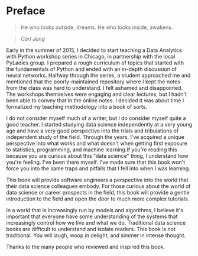 # Preface

> He who looks outside, dreams. He who looks inside, awakens.

> *Carl Jung*

Early in the summer of 2015, I decided to start teaching a Data Analytics with Python workshop series in Chicago, in partnership with the local PyLadies group. I prepared a rough curriculum of topics that started with the fundamentals of Python and ended with an in-depth discussion of neural networks. Halfway through the series, a student approached me and mentioned that the poorly-maintained repository where I kept the notes from the class was hard to understand. I felt ashamed and disappointed. The workshops themselves were engaging and clear lectures, but I hadn't been able to convey that in the online notes. I decided it was about time I formalized my teaching methodology into a book of sorts.

I do not consider myself much of a writer, but I do consider myself quite a good teacher. I started studying data science independently at a very young age and have a very good perspective into the trials and tribulations of independent study of the field. Through the years, I've acquired a unique perspective into what works and what doesn't when getting first exposure to statistics, programming, and machine learning.If you're reading this because you are curious about this "data science" thing, I understand how you're feeling. I've been there myself. I've made sure that this book won't force you into the same traps and pitfalls that I fell into when I was learning.

This book will provide software engineers a perspective into the world that their data science colleagues embody. For those curious about the world of data science or career prospects in the field, this book will provide a gentle introduction to the field and open the door to much more complex tutorials.

In a world that is increasingly run by models and algorithms, I believe it's important that everyone have some understanding of the systems that increasingly control how we live and what we do. Traditional data science books are difficult to understand and isolate readers. This book is not traditional. You will laugh, woop in delight, and simmer in intense thought.

Thanks to the many people who reviewed and inspired this book.
